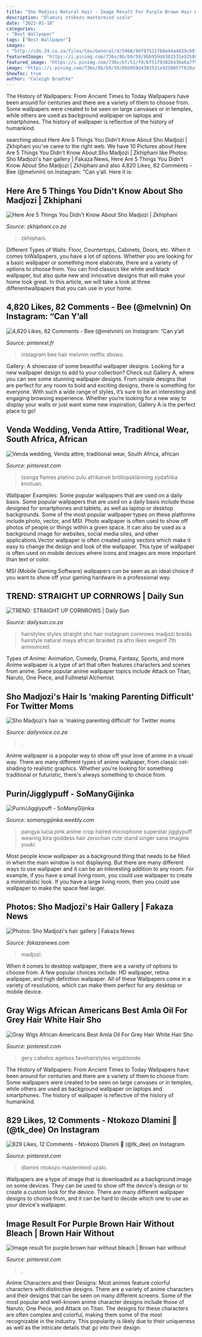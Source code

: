```yaml
---
title: "Sho Madjozi Natural Hair - Image Result For Purple Brown Hair Without Bleach"
description: "Dlamini ntokozo mastermind uzalo"
date: "2022-01-18"
categories:
- "Best Wallpaper"
tags: ["Best Wallpaper"]
images:
- "http://cdn.24.co.za/files/Cms/General/d/5968/9df97531f68e44a4839c691cc7c092fb.jpg"
featuredImage: "https://i.pinimg.com/736x/8b/b9/59/8bb959d4301531e9258057f628afb857.jpg"
featured_image: "https://i.pinimg.com/736x/bf/51/f9/bf51f93826436a6a7f5802a2d91eb158.jpg"
image: "https://i.pinimg.com/736x/8b/b9/59/8bb959d4301531e9258057f628afb857.jpg"
ShowToc: true
author: "Caleigh Bradtke"
---
```



The History of Wallpapers: From Ancient Times to Today
Wallpapers have been around for centuries and there are a variety of them to choose from. Some wallpapers were created to be seen on large canvases or in temples, while others are used as background wallpaper on laptops and smartphones. The history of wallpaper is reflective of the history of humankind.

	

		
searching about Here Are 5 Things You Didn&#039;t Know About Sho Madjozi | Zkhiphani you've came to the right web. We have 10 Pictures about Here Are 5 Things You Didn&#039;t Know About Sho Madjozi | Zkhiphani like Photos: Sho Madjozi&#039;s hair gallery | Fakaza News, Here Are 5 Things You Didn&#039;t Know About Sho Madjozi | Zkhiphani and also 4,820 Likes, 82 Comments - Bee (@melvnin) on Instagram: “Can y’all. Here it is:
		
    
## Here Are 5 Things You Didn&#039;t Know About Sho Madjozi | Zkhiphani

<img loading=lazy src="https://i1.wp.com/storage.googleapis.com/website-zkhiphani/uploads/2020/02/cd95fb3a-75138665_124812738973498_2474659747661479427_n-e1580895341155.jpg?resize=1000%2C600&amp;ssl=1" onerror="this.onerror=null;this.src='https://tse4.mm.bing.net/th?id=OIP.l05SK-wbO8o3ceg7fSvfwwHaEc&amp;pid=15.1';" alt="Here Are 5 Things You Didn&#039;t Know About Sho Madjozi | Zkhiphani">

_Source: zkhiphani.co.za_

>zkhiphani. 

	

Different Types of Walls: Floor, Countertops, Cabinets, Doors, etc.
When it comes toWallpapers, you have a lot of options. Whether you are looking for a basic wallpaper or something more elaborate, there are a variety of options to choose from. You can find classics like white and black wallpaper, but also quite new and innovative designs that will make your home look great. In this article, we will take a look at three differentwallpapers that you can use in your home.

    
## 4,820 Likes, 82 Comments - Bee (@melvnin) On Instagram: “Can Y’all

<img loading=lazy src="https://i.pinimg.com/736x/8b/b9/59/8bb959d4301531e9258057f628afb857.jpg" onerror="this.onerror=null;this.src='https://tse2.mm.bing.net/th?id=OIP.38XO9TqH_ktSa11tVcq78AHaJI&amp;pid=15.1';" alt="4,820 Likes, 82 Comments - Bee (@melvnin) on Instagram: “Can y’all">

_Source: pinterest.fr_

>instagram bee hair melvnin netflix shows. 

	

Gallery: A showcase of some beautiful wallpaper designs.
Looking for a new wallpaper design to add to your collection? Check out Gallery A, where you can see some stunning wallpaper designs. From simple designs that are perfect for any room to bold and exciting designs, there is something for everyone. With such a wide range of styles, it’s sure to be an interesting and engaging browsing experience. Whether you’re looking for a new way to display your walls or just want some new inspiration, Gallery A is the perfect place to go!





	
	
    
## Venda Wedding, Venda Attire, Traditional Wear, South Africa, African

<img loading=lazy src="https://i.pinimg.com/736x/8f/d1/61/8fd16105e14070edfeef827b1de21980--african-outfits-african-attire.jpg" onerror="this.onerror=null;this.src='https://tse3.mm.bing.net/th?id=OIP.T4EkzH_P-K05lCGeqPRLSwHaLH&amp;pid=15.1';" alt="Venda wedding, Venda attire, traditional wear, South Africa, african">

_Source: pinterest.com_

>tsonga flames platino zulu afrikansk bröllopsklänning sydafrika knotuan. 

	

Wallpaper Examples: Some popular wallpapers that are used on a daily basis.
Some popular wallpapers that are used on a daily basis include those designed for smartphones and tablets, as well as laptop or desktop backgrounds. Some of the most popular wallpaper types on these platforms include photo, vector, and MSI. 
Photo wallpaper is often used to show off photos of people or things within a given space. It can also be used as a background image for websites, social media sites, and other applications.Vector wallpaper is often created using vectors which make it easy to change the design and look of the wallpaper. This type of wallpaper is often used on mobile devices where icons and images are more important than text or color. 

MSI (Mobile Gaming Software) wallpapers can be seen as an ideal choice if you want to show off your gaming hardware in a professional way.

    
## TREND: STRAIGHT UP CORNROWS | Daily Sun

<img loading=lazy src="http://cdn.24.co.za/files/Cms/General/d/5968/9df97531f68e44a4839c691cc7c092fb.jpg" onerror="this.onerror=null;this.src='https://tse2.mm.bing.net/th?id=OIP.8dk00QhxibUKWsuQ05bBvwHaHc&amp;pid=15.1';" alt="TREND: STRAIGHT UP CORNROWS | Daily Sun">

_Source: dailysun.co.za_

>hairstyles styles straight sho hair instagram cornrows madjozi braids hairstyle natural maya african braided za afro likes wegerif 7th announced. 

	

Types of Anime: Animation, Comedy, Drama, Fantasy, Sports, and more
Anime wallpaper is a type of art that often features characters and scenes from anime. Some popular anime wallpaper topics include Attack on Titan, Naruto, One Piece, and Fullmetal Alchemist.

    
## Sho Madjozi&#039;s Hair Is &#039;making Parenting Difficult&#039; For Twitter Moms

<img loading=lazy src="https://image-prod.iol.co.za/resize/960x540/COLOUR-Twitter-moms-have-asked-Sho-Madjozi-to-tone-down-her-hair-ahead-of-the-new-school-year-Picture-Thobile-Mathonsi-ANA?source=https://xlibris.public.prod.oc.inl.infomaker.io:8443/opencontent/objects/04389df4-fbba-5c7e-a160-920ab3d27868" onerror="this.onerror=null;this.src='https://tse4.mm.bing.net/th?id=OIP.7ghCvVRqu23zJIIG8tuSTwHaEK&amp;pid=15.1';" alt="Sho Madjozi&#039;s hair is &#039;making parenting difficult&#039; for Twitter moms">

_Source: dailyvoice.co.za_

>. 

	

Anime wallpaper is a popular way to show off your love of anime in a visual way. There are many different types of anime wallpaper, from classic cel-shading to realistic graphics. Whether you're looking for something traditional or futuristic, there's always something to choice from.

    
## Purin/Jigglypuff - SoManyGijinka

<img loading=lazy src="https://somanygijinka.weebly.com/uploads/8/1/0/1/8101077/899261546.png?708" onerror="this.onerror=null;this.src='https://tse3.mm.bing.net/th?id=OIP.TEDrpvS45f1x-zhKs59mxwHaF0&amp;pid=15.1';" alt="Purin/Jigglypuff - SoManyGijinka">

_Source: somanygijinka.weebly.com_

>pangya lucia pink anime crop haired microphone superstar jigglypuff wearing kira goddess hair zerochan cute stand singer sana imagine yuuki. 

	

Most people know wallpaper as a background thing that needs to be filled in when the main window is not displaying. But there are many different ways to use wallpaper and it can be an interesting addition to any room. For example, if you have a small living room, you could use wallpaper to create a minimalistic look. If you have a large living room, then you could use wallpaper to make the space feel larger.

    
## Photos: Sho Madjozi&#039;s Hair Gallery | Fakaza News

<img loading=lazy src="https://fakazanews.com/wp-content/uploads/2020/03/image-15.jpg" onerror="this.onerror=null;this.src='https://tse1.mm.bing.net/th?id=OIP.P0-NZd5CVtoqHV1i8FImTQHaHa&amp;pid=15.1';" alt="Photos: Sho Madjozi&#039;s hair gallery | Fakaza News">

_Source: fakazanews.com_

>madjozi. 

	

When it comes to desktop wallpaper, there are a variety of options to choose from. A few popular choices include: HD wallpaper, retina wallpaper, and high definition wallpaper. All of these Wallpapers come in a variety of resolutions, which can make them perfect for any desktop or mobile device. 

    
## Gray Wigs African Americans Best Amla Oil For Grey Hair White Hair Sho

<img loading=lazy src="https://i.pinimg.com/736x/bf/51/f9/bf51f93826436a6a7f5802a2d91eb158.jpg" onerror="this.onerror=null;this.src='https://tse3.mm.bing.net/th?id=OIP.Ied9s4tQsTqZ8Rhn1n8qpQHaHa&amp;pid=15.1';" alt="Gray Wigs African Americans Best Amla Oil For Grey Hair White Hair Sho">

_Source: pinterest.com_

>gery cabelos ageless favehairstyles wigsblonde. 

	

The History of Wallpapers: From Ancient Times to Today
Wallpapers have been around for centuries and there are a variety of them to choose from. Some wallpapers were created to be seen on large canvases or in temples, while others are used as background wallpaper on laptops and smartphones. The history of wallpaper is reflective of the history of humankind.

    
## 829 Likes, 12 Comments - Ntokozo Dlamini 👑 (@tk_dee) On Instagram

<img loading=lazy src="https://i.pinimg.com/736x/6e/db/a4/6edba460536d6994103ca6b8d73e7686--dream-guy-bad-boys.jpg" onerror="this.onerror=null;this.src='https://tse2.mm.bing.net/th?id=OIP.m3kFhcZT9DVrZ824yuB5tQHaHA&amp;pid=15.1';" alt="829 Likes, 12 Comments - Ntokozo Dlamini 👑 (@tk_dee) on Instagram">

_Source: pinterest.com_

>dlamini ntokozo mastermind uzalo. 

	

Wallpapers are a type of image that is downloaded as a background image on some devices. They can be used to show off the device's design or to create a custom look for the device. There are many different wallpaper designs to choose from, and it can be hard to decide which one to use as your device's wallpaper.

    
## Image Result For Purple Brown Hair Without Bleach | Brown Hair Without

<img loading=lazy src="https://i.pinimg.com/originals/45/ec/b0/45ecb05836865bc1171786222856c7c2.jpg" onerror="this.onerror=null;this.src='https://tse1.mm.bing.net/th?id=OIP.0qIPi3hgKt7Kp32eoU6YrwHaJ4&amp;pid=15.1';" alt="Image result for purple brown hair without bleach | Brown hair without">

_Source: pinterest.com_

>. 

	

Anime Characters and their Designs: Most animes feature colorful characters with distinctive designs.
There are a variety of anime characters and their designs that can be seen on many different screens. Some of the most popular and well-known anime character designs include those of Naruto, One Piece, and Attack on Titan. The designs for these characters are often complex and colorful, making them some of the most recognizable in the industry. This popularity is likely due to their uniqueness as well as the intricate details that go into their design.

